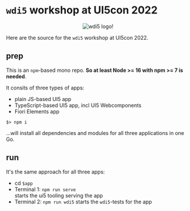 # `wdi5` workshop at UI5con 2022

<center>
<img src="https://github.com/js-soft/wdi5/raw/main/docs/img/wdi5-logo-small.png" alt="wdi5 logo!">
</center>

Here are the source for the `wdi5` workshop at UI5con 2022.

## prep

This is an `npm`-based mono repo. **So at least Node >= 16 with npm >= 7 is needed**.

It consits of three types of apps:

- plain JS-based UI5 app
- TypeScript-based UI5 app, incl UI5 Webcomponents
- Fiori Elements app

```shell
$> npm i
```

...will install all dependencies and modules for all three applications in one Go.

## run

It's the same approach for all three apps:

- cd `$app`
- Terminal 1: `npm run serve`  
  starts the ui5 tooling serving the app
- Terminal 2: `npm run wdi5`
  starts the `wdi5`-tests for the app
